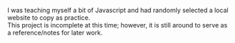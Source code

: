 I was teaching myself a bit of Javascript and had randomly selected a local website to copy as practice.  
This project is incomplete at this time; however, it is still around to serve as a reference/notes for later work. 
